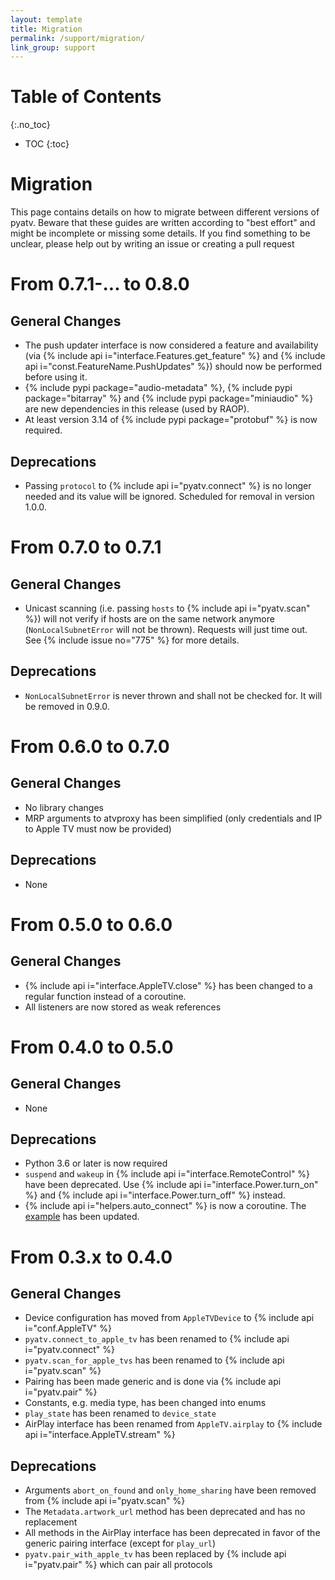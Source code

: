 ```yaml
---
layout: template
title: Migration
permalink: /support/migration/
link_group: support
---
```

# Table of Contents
{:.no_toc}
* TOC
{:toc}

# Migration

This page contains details on how to migrate between different versions
of pyatv. Beware that these guides are written according to "best effort"
and might be incomplete or missing some details. If you find something
to be unclear, please help out by writing an issue or creating a pull
request

# From 0.7.1-... to 0.8.0

## General Changes

* The push updater interface is now considered a feature and availability
  (via {% include api i="interface.Features.get_feature" %} and
  {% include api i="const.FeatureName.PushUpdates" %}) should now be performed
  before using it.
* {% include pypi package="audio-metadata" %}, {% include pypi package="bitarray" %}
  and {% include pypi package="miniaudio" %} are new dependencies in this
  release (used by RAOP).
* At least version 3.14 of {% include pypi package="protobuf" %} is now required.
## Deprecations

* Passing `protocol` to {% include api i="pyatv.connect" %} is no longer
  needed and its value will be ignored. Scheduled for removal in version 1.0.0.

# From 0.7.0 to 0.7.1

## General Changes

* Unicast scanning (i.e. passing `hosts` to {% include api i="pyatv.scan" %}) will
  not verify if hosts are on the same network anymore (`NonLocalSubnetError` will
  not be thrown). Requests will just time out. See {% include issue no="775" %}
  for more details.

## Deprecations

* `NonLocalSubnetError` is never thrown and shall not be checked for. It
  will be removed in 0.9.0.

# From 0.6.0 to 0.7.0

## General Changes

* No library changes
* MRP arguments to atvproxy has been simplified (only credentials and IP to
  Apple TV must now be provided)

## Deprecations

* None

# From 0.5.0 to 0.6.0

## General Changes

  * {% include api i="interface.AppleTV.close" %} has been changed to a
    regular function instead of a coroutine.
  * All listeners are now stored as weak references

# From 0.4.0 to 0.5.0

## General Changes

* None

## Deprecations

* Python 3.6 or later is now required
* `suspend` and `wakeup` in {% include api i="interface.RemoteControl" %}
  have been deprecated. Use {% include api i="interface.Power.turn_on" %}
  and {% include api i="interface.Power.turn_off" %} instead.
* {% include api i="helpers.auto_connect" %} is now a coroutine. The
  [example](https://github.com/postlund/pyatv/blob/master/examples/auto_connect.py)
  has been updated.

# From 0.3.x to 0.4.0

## General Changes

* Device configuration has moved from `AppleTVDevice` to {% include api i="conf.AppleTV" %}
* `pyatv.connect_to_apple_tv` has been renamed to {% include api i="pyatv.connect" %}
* `pyatv.scan_for_apple_tvs` has been renamed to {% include api i="pyatv.scan" %}
* Pairing has been made generic and is done via {% include api i="pyatv.pair" %}
* Constants, e.g. media type, has been changed into enums
* `play_state` has been renamed to `device_state`
* AirPlay interface has been renamed from `AppleTV.airplay` to
  {% include api i="interface.AppleTV.stream" %}

## Deprecations

* Arguments `abort_on_found` and `only_home_sharing` have been removed from
  {% include api i="pyatv.scan" %}
* The `Metadata.artwork_url` method has been deprecated and has no
  replacement
* All methods in the AirPlay interface has been deprecated in favor
  of the generic pairing interface (except for `play_url`)
* `pyatv.pair_with_apple_tv` has been replaced by {% include api i="pyatv.pair" %}
  which can pair all protocols
